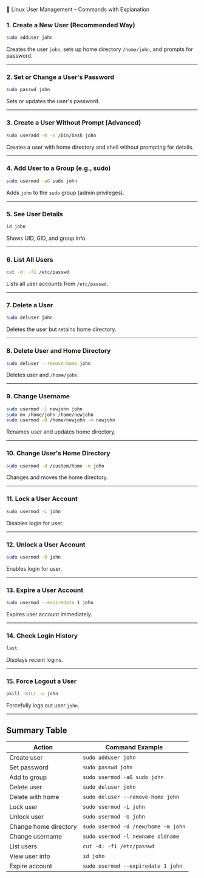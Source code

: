 👤 Linux User Management – Commands with Explanation



### 1. Create a New User (Recommended Way)
```bash
sudo adduser john
```
Creates the user `john`, sets up home directory `/home/john`, and prompts for password.

---

### 2. Set or Change a User's Password
```bash
sudo passwd john
```
Sets or updates the user's password.

---

### 3. Create a User Without Prompt (Advanced)
```bash
sudo useradd -m -s /bin/bash john
```
Creates a user with home directory and shell without prompting for details.

---

### 4. Add User to a Group (e.g., sudo)
```bash
sudo usermod -aG sudo john
```
Adds `john` to the `sudo` group (admin privileges).

---

### 5. See User Details
```bash
id john
```
Shows UID, GID, and group info.

---

### 6. List All Users
```bash
cut -d: -f1 /etc/passwd
```
Lists all user accounts from `/etc/passwd`.

---

### 7. Delete a User
```bash
sudo deluser john
```
Deletes the user but retains home directory.

---

### 8. Delete User and Home Directory
```bash
sudo deluser --remove-home john
```
Deletes user and `/home/john`.

---

### 9. Change Username
```bash
sudo usermod -l newjohn john
sudo mv /home/john /home/newjohn
sudo usermod -d /home/newjohn -m newjohn
```
Renames user and updates home directory.

---

### 10. Change User's Home Directory
```bash
sudo usermod -d /custom/home -m john
```
Changes and moves the home directory.

---

### 11. Lock a User Account
```bash
sudo usermod -L john
```
Disables login for user.

---

### 12. Unlock a User Account
```bash
sudo usermod -U john
```
Enables login for user.

---

### 13. Expire a User Account
```bash
sudo usermod --expiredate 1 john
```
Expires user account immediately.

---

### 14. Check Login History
```bash
last
```
Displays recent logins.

---

### 15. Force Logout a User
```bash
pkill -KILL -u john
```
Forcefully logs out user `john`.

---

## Summary Table

| Action                  | Command Example                            |
|-------------------------|--------------------------------------------|
| Create user             | `sudo adduser john`                        |
| Set password            | `sudo passwd john`                         |
| Add to group            | `sudo usermod -aG sudo john`               |
| Delete user             | `sudo deluser john`                        |
| Delete with home        | `sudo deluser --remove-home john`         |
| Lock user               | `sudo usermod -L john`                     |
| Unlock user             | `sudo usermod -U john`                     |
| Change home directory   | `sudo usermod -d /new/home -m john`       |
| Change username         | `sudo usermod -l newname oldname`         |
| List users              | `cut -d: -f1 /etc/passwd`                  |
| View user info          | `id john`                                  |
| Expire account          | `sudo usermod --expiredate 1 john`        |
